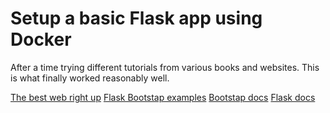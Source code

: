 # Setup a basic Flask app using Docker

After a time trying different tutorials from various books and websites. This is what finally worked reasonably well.  


[The best web right up](https://blog.logrocket.com/build-deploy-flask-app-using-docker/)
[Flask Bootstap examples](https://github.com/helloflask/bootstrap-flask)
[Bootstap docs](https://getbootstrap.com/docs/5.1/forms/overview/)
[Flask docs](https://flask.palletsprojects.com/en/2.0.x/quickstart/)
